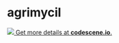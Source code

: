 # agrimycil

[![](https://codescene.io/projects/6679/status.svg) Get more details at **codescene.io**.](https://codescene.io/projects/6679/jobs/latest-successful/results)
